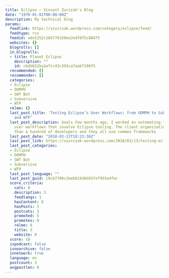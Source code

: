 ```yaml
---
title: Eclipse – Vincent Zurczak's Blog
date: "1970-01-01T00:00:00Z"
description: My technical blog
params:
  feedlink: https://vzurczak.wordpress.com/category/eclipse/feed/
  feedtype: rss
  feedid: a4e1252c266776320ee2e4f0f5c88475
  websites: {}
  blogrolls: []
  in_blogrolls:
  - title: Planet Eclipse
    description: ""
    id: cbdb622ba1e7cc43c393ca7aabf106f5
  recommended: []
  recommender: []
  categories:
  - Eclipse
  - OOMPH
  - SWT Bot
  - Subversive
  - WTP
  relme: {}
  last_post_title: 'Testing Eclipse’s User Workflows: from OOMPH to Subversive, m2e
    and WTP'
  last_post_description: Goals Few months ago, I worked on automating the tests of
    user workflows that involve Eclipse tooling. The client organization has more
    than a hundred of developers and they all use common frameworks
  last_post_date: "2018-03-13T18:23:36Z"
  last_post_link: https://vzurczak.wordpress.com/2018/03/13/testing-eclipses-user-workflows-from-oomph-to-subversive-m2e-and-wtp/
  last_post_categories:
  - Eclipse
  - OOMPH
  - SWT Bot
  - Subversive
  - WTP
  last_post_language: ""
  last_post_guid: c9cb7706c2eebb2430d43fef955e4fec
  score_criteria:
    cats: 0
    description: 3
    feedlangs: 1
    hasContent: 0
    hasPosts: 3
    postcats: 3
    promoted: 5
    promotes: 0
    relme: 0
    title: 3
    website: 0
  score: 18
  ispodcast: false
  isnoarchive: false
  innetwork: true
  language: en
  postcount: 3
  avgpostlen: 0
---
```

